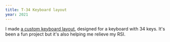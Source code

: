 ```yaml
---
title: T-34 Keyboard layout
year: 2021
---
```


I made [a custom keyboard layout][t34], designed for a keyboard with 34 keys. It's been a fun project but it's also helping me relieve my RSI.

[t34]: /blog/2021/06/03/the-t-34-keyboard-layout/ "The T-34 keyboard layout"
